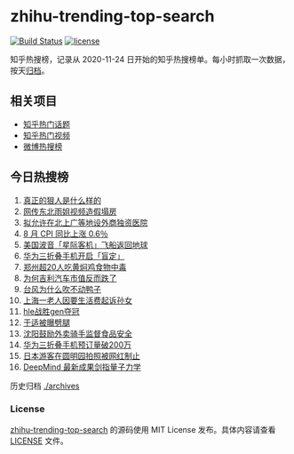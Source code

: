 # zhihu-trending-top-search

[![Build Status](https://github.com/justjavac/zhihu-trending-top-search/workflows/ci/badge.svg?branch=main)](https://github.com/justjavac/zhihu-trending-top-search/actions)
[![license](https://img.shields.io/github/license/justjavac/zhihu-trending-top-search)](https://github.com/justjavac/zhihu-trending-top-search/blob/main/LICENSE)

知乎热搜榜，记录从 2020-11-24 日开始的知乎热搜榜单。每小时抓取一次数据，按天[归档](./archives)。

## 相关项目

- [知乎热门话题](https://github.com/justjavac/zhihu-trending-hot-questions)
- [知乎热门视频](https://github.com/justjavac/zhihu-trending-hot-video)
- [微博热搜榜](https://github.com/justjavac/weibo-trending-hot-search)

## 今日热搜榜

<!-- BEGIN -->
<!-- 最后更新时间 Thu Sep 12 2024 20:16:54 GMT+0800 (China Standard Time) -->

1. [真正的狠人是什么样的](https://www.zhihu.com/search?q=%E7%9C%9F%E6%AD%A3%E7%9A%84%E7%8B%A0%E4%BA%BA%E6%98%AF%E4%BB%80%E4%B9%88%E6%A0%B7%E7%9A%84)
1. [网传东北雨姐视频造假塌房](https://www.zhihu.com/search?q=%E7%BD%91%E4%BC%A0%E4%B8%9C%E5%8C%97%E9%9B%A8%E5%A7%90%E8%A7%86%E9%A2%91%E9%80%A0%E5%81%87%E5%A1%8C%E6%88%BF)
1. [拟允许在北上广等地设外商独资医院](https://www.zhihu.com/search?q=%E6%8B%9F%E5%85%81%E8%AE%B8%E5%9C%A8%E5%8C%97%E4%B8%8A%E5%B9%BF%E7%AD%89%E5%9C%B0%E8%AE%BE%E5%A4%96%E5%95%86%E7%8B%AC%E8%B5%84%E5%8C%BB%E9%99%A2)
1. [8 月 CPI 同比上涨 0.6％](https://www.zhihu.com/search?q=8%20%E6%9C%88%20CPI%20%E5%90%8C%E6%AF%94%E4%B8%8A%E6%B6%A8%200.6%EF%BC%85)
1. [美国波音「星际客机」飞船返回地球](https://www.zhihu.com/search?q=%E7%BE%8E%E5%9B%BD%E6%B3%A2%E9%9F%B3%E3%80%8C%E6%98%9F%E9%99%85%E5%AE%A2%E6%9C%BA%E3%80%8D%E9%A3%9E%E8%88%B9%E8%BF%94%E5%9B%9E%E5%9C%B0%E7%90%83)
1. [华为三折叠手机开启「盲定」](https://www.zhihu.com/search?q=%E5%8D%8E%E4%B8%BA%E4%B8%89%E6%8A%98%E5%8F%A0%E6%89%8B%E6%9C%BA%E5%BC%80%E5%90%AF%E3%80%8C%E7%9B%B2%E5%AE%9A%E3%80%8D)
1. [郑州超20人吃黄焖鸡食物中毒](https://www.zhihu.com/search?q=%E9%83%91%E5%B7%9E%E8%B6%8520%E4%BA%BA%E5%90%83%E9%BB%84%E7%84%96%E9%B8%A1%E9%A3%9F%E7%89%A9%E4%B8%AD%E6%AF%92)
1. [为何吉利汽车市值反而跌了](https://www.zhihu.com/search?q=%E4%B8%BA%E4%BD%95%E5%90%89%E5%88%A9%E6%B1%BD%E8%BD%A6%E5%B8%82%E5%80%BC%E5%8F%8D%E8%80%8C%E8%B7%8C%E4%BA%86)
1. [台风为什么吹不动鸭子](https://www.zhihu.com/search?q=%E5%8F%B0%E9%A3%8E%E4%B8%BA%E4%BB%80%E4%B9%88%E5%90%B9%E4%B8%8D%E5%8A%A8%E9%B8%AD%E5%AD%90)
1. [上海一老人因要生活费起诉孙女](https://www.zhihu.com/search?q=%E4%B8%8A%E6%B5%B7%E4%B8%80%E8%80%81%E4%BA%BA%E5%9B%A0%E8%A6%81%E7%94%9F%E6%B4%BB%E8%B4%B9%E8%B5%B7%E8%AF%89%E5%AD%99%E5%A5%B3)
1. [hle战胜gen夺冠](https://www.zhihu.com/search?q=hle%E6%88%98%E8%83%9Cgen%E5%A4%BA%E5%86%A0)
1. [于适被曝劈腿](https://www.zhihu.com/search?q=%E4%BA%8E%E9%80%82%E8%A2%AB%E6%9B%9D%E5%8A%88%E8%85%BF)
1. [沈阳鼓励外卖骑手监督食品安全](https://www.zhihu.com/search?q=%E6%B2%88%E9%98%B3%E9%BC%93%E5%8A%B1%E5%A4%96%E5%8D%96%E9%AA%91%E6%89%8B%E7%9B%91%E7%9D%A3%E9%A3%9F%E5%93%81%E5%AE%89%E5%85%A8)
1. [华为三折叠手机预订量破200万](https://www.zhihu.com/search?q=%E5%8D%8E%E4%B8%BA%E4%B8%89%E6%8A%98%E5%8F%A0%E6%89%8B%E6%9C%BA%E9%A2%84%E8%AE%A2%E9%87%8F%E7%A0%B4200%E4%B8%87)
1. [日本游客在圆明园拍照被网红制止](https://www.zhihu.com/search?q=%E6%97%A5%E6%9C%AC%E6%B8%B8%E5%AE%A2%E5%9C%A8%E5%9C%86%E6%98%8E%E5%9B%AD%E6%8B%8D%E7%85%A7%E8%A2%AB%E7%BD%91%E7%BA%A2%E5%88%B6%E6%AD%A2)
1. [DeepMind 最新成果剑指量子力学](https://www.zhihu.com/search?q=DeepMind%20%E6%9C%80%E6%96%B0%E6%88%90%E6%9E%9C%E5%89%91%E6%8C%87%E9%87%8F%E5%AD%90%E5%8A%9B%E5%AD%A6)

<!-- END -->

历史归档 [./archives](./archives)

### License

[zhihu-trending-top-search](https://github.com/justjavac/zhihu-trending-top-search) 的源码使用 MIT License
发布。具体内容请查看 [LICENSE](./LICENSE) 文件。
